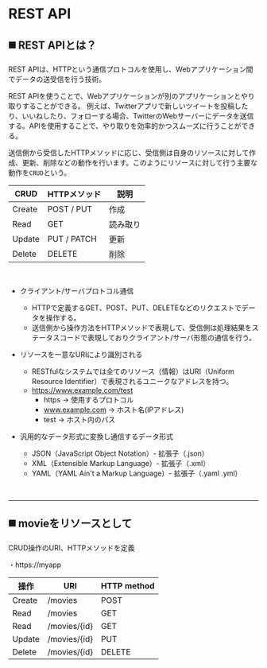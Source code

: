 # REST API

## ◼️ REST APIとは？

REST APIは、HTTPという通信プロトコルを使用し、Webアプリケーション間でデータの送受信を行う技術。

REST APIを使うことで、Webアプリケーションが別のアプリケーションとやり取りすることができる。
例えば、Twitterアプリで新しいツイートを投稿したり、いいねしたり、フォローする場合、TwitterのWebサーバーにデータを送信する。APIを使用することで、やり取りを効率的かつスムーズに行うことができる。

送信側から受信したHTTPメソッドに応じ、受信側は自身のリソースに対して作成、更新、削除などの動作を行います。このようにリソースに対して行う主要な動作を`CRUD`という。

| CRUD    | HTTPメソッド | 説明     |
|---------|-------------|----------|
| Create  | POST / PUT  | 作成     |
| Read    | GET         | 読み取り |
| Update  | PUT / PATCH | 更新     |
| Delete  | DELETE      | 削除     |

<br>

- クライアント/サーバプロトコル通信
  - HTTPで定義するGET、POST、PUT、DELETEなどのリクエストでデータを操作する。
  - 送信側から操作方法をHTTPメソッドで表現して、受信側は処理結果をステータスコードで表現しておりクライアント/サーバ形態の通信を行う。

- リソースを一意なURIにより識別される
  - RESTfulなシステムでは全てのリソース（情報）はURI（Uniform Resource Identifier）で表現されるユニークなアドレスを持つ。
  - https://www.example.com/test
    - https → 使用するプロトコル
    - www.example.com → ホスト名(IPアドレス)
    - test → ホスト内のパス

- 汎用的なデータ形式に変換し通信するデータ形式
  - JSON（JavaScript Object Notation）- 拡張子（.json）
  - XML（Extensible Markup Language）- 拡張子（.xml）
  - YAML（YAML Ain't a Markup Language）- 拡張子（.yaml .yml）

<br>
<hr>

## ◼️ movieをリソースとして 

CRUD操作のURI、HTTPメソッドを定義

・https://myapp

| 操作 | URI          | HTTP method |
|------|--------------|-------------|
| Create | /movies      | POST        |
| Read   | /movies      | GET         |
| Read   | /movies/{id} | GET         |
| Update | /movies/{id} | PUT         |
| Delete | /movies/{id} | DELETE      |
